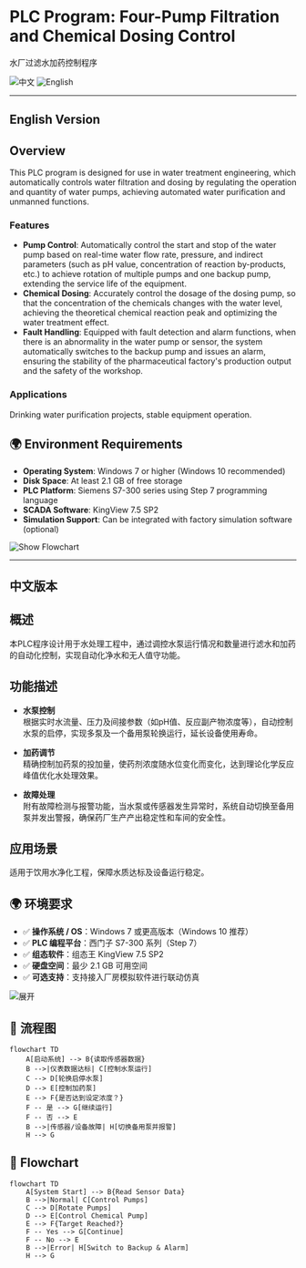 # PLC Program: Four-Pump Filtration and Chemical Dosing Control  
水厂过滤水加药控制程序

<p align="left">
  <a href="#中文版本" style="text-decoration:none;">
    <img src="https://img.shields.io/badge/语言-中文-red?style=for-the-badge&logo=china" alt="中文">
  </a>
  <a href="#english-version" style="text-decoration:none;">
    <img src="https://img.shields.io/badge/Language-English-blue?style=for-the-badge&logo=united-kingdom" alt="English">
  </a>
</p>

---

## English Version

##  **Overview**  
This PLC program is designed for use in water treatment engineering, which automatically controls water filtration and dosing by regulating the operation and quantity of water pumps, achieving automated water purification and unmanned functions.

###  Features
- **Pump Control**: Automatically control the start and stop of the water pump based on real-time water flow rate, pressure, and indirect parameters (such as pH value, concentration of reaction by-products, etc.) to achieve rotation of multiple pumps and one backup pump, extending the service life of the equipment. 
- **Chemical Dosing**: Accurately control the dosage of the dosing pump, so that the concentration of the chemicals changes with the water level, achieving the theoretical chemical reaction peak and optimizing the water treatment effect.
- **Fault Handling**: Equipped with fault detection and alarm functions, when there is an abnormality in the water pump or sensor, the system automatically switches to the backup pump and issues an alarm, ensuring the stability of the pharmaceutical factory's production output and the safety of the workshop.

###  Applications
Drinking water purification projects, stable equipment operation.

## 🌍 Environment Requirements

- **Operating System**: Windows 7 or higher (Windows 10 recommended)
- **Disk Space**: At least 2.1 GB of free storage
- **PLC Platform**: Siemens S7-300 series using Step 7 programming language
- **SCADA Software**: KingView 7.5 SP2
- **Simulation Support**: Can be integrated with factory simulation software (optional)

<p>
  <a href="#flowchart" style="text-decoration:none;">
    <img src="https://img.shields.io/badge/📊 Show-Flowchart-blue?style=for-the-badge" alt="Show Flowchart">
  </a>
</p>

---

## 中文版本

## 概述
本PLC程序设计用于水处理工程中，通过调控水泵运行情况和数量进行滤水和加药的自动化控制，实现自动化净水和无人值守功能。

## 功能描述
- **水泵控制**  
  根据实时水流量、压力及间接参数（如pH值、反应副产物浓度等），自动控制水泵的启停，实现多泵及一个备用泵轮换运行，延长设备使用寿命。

- **加药调节**  
  精确控制加药泵的投加量，使药剂浓度随水位变化而变化，达到理论化学反应峰值优化水处理效果。

- **故障处理**  
  附有故障检测与报警功能，当水泵或传感器发生异常时，系统自动切换至备用泵并发出警报，确保药厂生产产出稳定性和车间的安全性。

## 应用场景
适用于饮用水净化工程，保障水质达标及设备运行稳定。

## 🌍 环境要求

- ✅ **操作系统 / OS**：Windows 7 或更高版本（Windows 10 推荐）
- ✅ **PLC 编程平台**：西门子 S7-300 系列（Step 7）
- ✅ **组态软件**：组态王 KingView 7.5 SP2
- ✅ **硬盘空间**：最少 2.1 GB 可用空间
- ✅ **可选支持**：支持接入厂房模拟软件进行联动仿真


<p>
  <a href="#流程图" style="text-decoration:none;">
    <img src="https://img.shields.io/badge/📊 下方-流程图-blue?style=for-the-badge" alt="展开">
  </a>
</p>


## <a name="流程图"></a>🧩 流程图

```mermaid
flowchart TD
    A[启动系统] --> B{读取传感器数据}
    B -->|仪表数据达标| C[控制水泵运行]
    C --> D[轮换启停水泵]
    D --> E[控制加药泵]
    E --> F{是否达到设定浓度？}
    F -- 是 --> G[继续运行]
    F -- 否 --> E
    B -->|传感器/设备故障| H[切换备用泵并报警]
    H --> G
```


## <a name="flowchart"></a>🧩 Flowchart

```mermaid
flowchart TD
    A[System Start] --> B{Read Sensor Data}
    B -->|Normal| C[Control Pumps]
    C --> D[Rotate Pumps]
    D --> E[Control Chemical Pump]
    E --> F{Target Reached?}
    F -- Yes --> G[Continue]
    F -- No --> E
    B -->|Error| H[Switch to Backup & Alarm]
    H --> G
```
